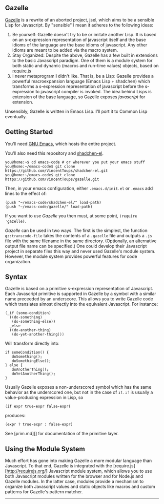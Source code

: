 Gazelle
-------

[Gazelle](https://github.com/VincentToups/gazelle) is a rewrite of an
aborted project, jsel, which aims to be a sensible Lisp for
Javascript.  By "sensible" I mean it adheres to the following ideas:

1.  Be yourself:
    Gazelle doesn't try to be or imitate another Lisp.   It is based
    on an s-expression representation of javascript itself and the
    base idioms of the language are the base idioms of javascript.
    Any other idioms are meant to be added via the macro system.
2.  Stay Organized:
    Despite the above, Gazelle has a few built in extensions to the
    basic Javascript paradigm.  One of them is a module system for
    both static and dynamic (macros and run-time values) objects,
    based on [require.js](http://requirejs.org/) 
3.  I never metaprogram I didn't like.
    That is, be a Lisp: Gazelle provides a powerful macroexpansion
    language (Emacs Lisp + shadchen) which transforms a s-expression
    representation of javascript before the s-expression to javascript
    compiler is invoked.  The idea behind Lisps is extension of the
    base language, so Gazelle exposes _javascript_ for extension.

Unsensibly, Gazelle is written in Emacs Lisp.  I'll port it to Common
Lisp eventually. 

Getting Started
---------------

You'll need [GNU Emacs](http://www.gnu.org/software/emacs/), which
hosts the entire project.

You'll also need this repository and
[shadchen-el](https://github.com/VincentToups/shadchen-el).

    you@home:~$ cd emacs-code # or wherever you put your emacs stuff
    you@home:~/emacs-code$ git clone https://github.com/VincentToups/shadchen-el.git
    you@home:~/emacs-code$ git clone  https://github.com/VincentToups/gazelle.git
	    
Then, in your emacs configuration, either `.emacs.d/init.el` or
`.emacs` add lines to the effect of:

    (push "~/emacs-code/shadchen-el/" load-path)
    (push "~/emacs-code/gazelle/" load-path)

If you want to use _Gazelle_ you then must, at some point, `(require
'gazelle)`.

_Gazelle_ can be used in two ways.  The first is the simplest, the
function `gz:transcode-file` takes the contents of a `.gazelle` file
and outputs a `.js` file with the same filename in the same directory.
(Optionally, an alternative output file name can be specified.)  One
could develop their Javascript project in separate files this way and
never used Gazelle's module system.  However, the module system
provides powerful features for code organization.

Syntax
------

Gazelle is based on a primitive s-expression representation of
Javascript.  Each Javascript primitive is supported in Gazelle by a
symbol with a similar name preceeded by an underscore.  This allows
you to write Gazelle code which translates almost directly into the
equivalent Javascript.  For instance:

    (_if (some-condition)
      ((do-something)
       (do-something-else))
      _else 
      ((do-another-thing)
       (do-yet-another-thing)))

Will transform directly into:

    if someCondition() {
       doSomething();
       doSomethingElse();
    } else {
       doAnotherThing();
       doYetAnotherThing();
    }

Usually Gazelle exposes a non-underscored symbol which has the same
behavior as the underscored one, but not in the case of `if`.  `if` is
usually a value-producing expression in Lisp, so 

    (if expr true-expr false-expr) 

produces:

    (expr ? true-expr : false-expr)

See [prim.md][] for documentation of the primitive layer.

Using the Module System
-----------------------

Much effort has gone into making Gazelle a more modular language than
Javascript.  To that end, Gazelle is integrated with the
[require.js][http://requirejs.org/] Javascript module system, which
allows you to use both Javascript modules written for the browser and
for Node.js and Gazelle modules.  In the latter case, modules provide
a mechanism to organize both Javascript values and static objects like
macros and custom patterns for Gazelle's pattern matcher.



* * *

[require.js]:http://requirejs.org/

